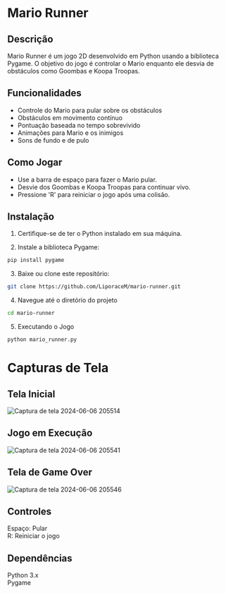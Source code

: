 # Mario Runner

## Descrição
Mario Runner é um jogo 2D desenvolvido em Python usando a biblioteca Pygame. O objetivo do jogo é controlar o Mario enquanto ele desvia de obstáculos como Goombas e Koopa Troopas.

## Funcionalidades
- Controle do Mario para pular sobre os obstáculos
- Obstáculos em movimento contínuo
- Pontuação baseada no tempo sobrevivido
- Animações para Mario e os inimigos
- Sons de fundo e de pulo

## Como Jogar
- Use a barra de espaço para fazer o Mario pular.
- Desvie dos Goombas e Koopa Troopas para continuar vivo.
- Pressione 'R' para reiniciar o jogo após uma colisão.

## Instalação
1. Certifique-se de ter o Python instalado em sua máquina.

2. Instale a biblioteca Pygame:
```bash
pip install pygame
```

3. Baixe ou clone este repositório:
```bash
git clone https://github.com/LiporaceM/mario-runner.git
 ```

4. Navegue até o diretório do projeto
```bash
cd mario-runner
```

5. Executando o Jogo
```bash
python mario_runner.py
```

# Capturas de Tela <br>
## Tela Inicial <br>
![Captura de tela 2024-06-06 205514](https://github.com/LiporaceM/mario_runner/assets/108703224/f67502b3-27fb-4a63-b25e-bff1c3528b48)

## Jogo em Execução <br>
![Captura de tela 2024-06-06 205541](https://github.com/LiporaceM/mario_runner/assets/108703224/8d38eea7-279a-4757-abee-f56088eb9625)

## Tela de Game Over <br>
![Captura de tela 2024-06-06 205546](https://github.com/LiporaceM/mario_runner/assets/108703224/85128de8-2c49-44e6-a8ae-a5f8ce99ecbd)

## Controles <br>
Espaço: Pular <br>
R: Reiniciar o jogo <br>
## Dependências

Python 3.x <br>
Pygame <br>
